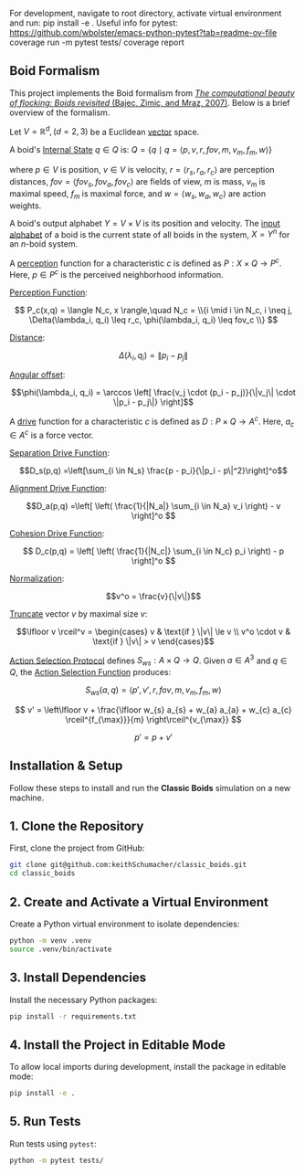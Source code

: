 For development, navigate to root directory, activate virtual environment and run: pip install -e .  Useful info for pytest: https://github.com/wbolster/emacs-python-pytest?tab=readme-ov-file coverage run -m pytest tests/ coverage report

## Boid Formalism

This project implements the Boid formalism from [*The computational beauty of flocking: Boids revisited* (Bajec, Zimic, and Mraz, 2007)](https://www.researchgate.net/publication/243041154_The_computational_beauty_of_flocking_Boids_revisited). Below is a brief overview of the formalism.

Let $V = \mathbb{R}^d, (d = 2,3)$ be a Euclidean [vector](./src/classic_boids/core/vector.py#L9) space.

A boid's [Internal State](./src/classic_boids/core/protocols.py#L60) $q \in Q$ is: $`Q = \{q \mid q = \langle p, v, r, fov, m, v_m, f_m, w \rangle \}`$

where $p \in V$ is position, $v \in V$ is velocity, $r = \langle r_s, r_a, r_c \rangle$ are perception distances, $fov = \langle fov_s, fov_a, fov_c \rangle$ are fields of view, $m$ is mass, $v_m$ is maximal speed, $f_m$ is maximal force, and $w = \langle w_s, w_a, w_c \rangle$ are action weights.

A boid's output alphabet $Y = V \times V$ is its position and velocity. The [input alphabet](./src/classic_boids/core/input_alphabet.py) of a boid is the current state of all boids in the system, $X = Y^n$ for an $n$-boid system.

A [perception](./src/classic_boids/core/protocols.py#L77) function for a characteristic $c$ is defined as $P: X \times Q \to P^c$. Here, $p \in P^c$ is the perceived neighborhood information.

[Perception Function](./src/classic_boids/core/perception.py#L20):

$$
P_c(x,q) = \langle N_c, x \rangle,\quad N_c = \\{i \mid i \in N_c, i \neq j, \Delta(\lambda_i, q_i) \leq r_c, \phi(\lambda_i, q_i) \leq fov_c \\}
$$

[Distance](./src/classic_boids/core/vector.py#L42):

```math
\Delta(\lambda_i, q_i) = \| p_i - p_j \|
```

[Angular offset](./src/classic_boids/core/vector.py#L49):

```math
\phi(\lambda_i, q_i) = \arccos \left[ \frac{v_j \cdot (p_i - p_j)}{\|v_j\| \cdot \|p_i - p_j\|} \right]
```

A [drive](./src/classic_boids/core/protocols.py#L86) function for a characteristic $c$ is defined as $D: P \times Q \to A^c$. Here, $a_c \in A^c$ is a force vector.

[Separation Drive Function](./src/classic_boids/core/drive.py#L6):

```math
D_s(p,q) =\left[\sum_{i \in N_s} \frac{p - p_i}{\|p_i - p\|^2}\right]^o
```

[Alignment Drive Function](./src/classic_boids/core/drive.py#L31):

$$D_a(p,q) =\left[ \left( \frac{1}{|N_a|} \sum_{i \in N_a} v_i \right) - v \right]^o $$

[Cohesion Drive Function](./src/classic_boids/core/drive.py#L56):

$$ D_c(p,q) = \left[ \left( \frac{1}{|N_c|} \sum_{i \in N_c} p_i \right) - p \right]^o $$

[Normalization](./src/classic_boids/core/vector.py#L66):

```math
v^o = \frac{v}{\|v\|}
```

[Truncate](./src/classic_boids/core/vector.py#L78) vector $v$ by maximal size $v$:

```math
\lfloor v \rceil^v = \begin{cases} v & \text{if } \|v\| \le v \\ v^o \cdot v & \text{if } \|v\| > v \end{cases}
```

[Action Selection Protocol](./src/classic_boids/core/protocols.py#L112) defines $S_{ws}: A \times Q \to Q$. Given $a \in A^3$ and $q \in Q$, the [Action Selection Function](./src/classic_boids/core/action_selection.py#L6) produces:

$$ S_{ws}(a, q) = \langle p', v', r, fov, m, v_m, f_m, w \rangle $$

$$ v' = \left\lfloor v + \frac{\lfloor w_{s} a_{s} + w_{a} a_{a} + w_{c} a_{c} \rceil^{f_{\max}}}{m} \right\rceil^{v_{\max}} $$

$$ p' = p + v' $$



## Installation & Setup


Follow these steps to install and run the **Classic Boids** simulation on a new machine.

## **1. Clone the Repository**
First, clone the project from GitHub:
```sh
git clone git@github.com:keithSchumacher/classic_boids.git
cd classic_boids
```

## **2. Create and Activate a Virtual Environment**
Create a Python virtual environment to isolate dependencies:
```sh
python -m venv .venv
source .venv/bin/activate
```

## **3. Install Dependencies**
Install the necessary Python packages:
```sh
pip install -r requirements.txt
```

## **4. Install the Project in Editable Mode**
To allow local imports during development, install the package in editable mode:
```sh
pip install -e .
```

## **5. Run Tests**
Run tests using `pytest`:
```sh
python -m pytest tests/
```
